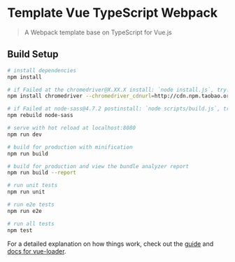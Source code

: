# Template Vue TypeScript Webpack

> A Webpack template base on TypeScript for Vue.js

## Build Setup

```bash
# install dependencies
npm install

# if Failed at the chromedriver@X.XX.X install: `node install.js`, try:
npm install chromedriver --chromedriver_cdnurl=http://cdn.npm.taobao.org/dist/chromedriver

# if Failed at node-sass@4.7.2 postinstall: `node scripts/build.js`, try the follow command and install again:
npm rebuild node-sass

# serve with hot reload at localhost:8080
npm run dev

# build for production with minification
npm run build

# build for production and view the bundle analyzer report
npm run build --report

# run unit tests
npm run unit

# run e2e tests
npm run e2e

# run all tests
npm test
```

For a detailed explanation on how things work, check out the
[guide](http://vuejs-templates.github.io/webpack/) and
[docs for vue-loader](http://vuejs.github.io/vue-loader).
